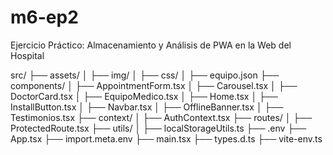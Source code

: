 # m6-ep2
Ejercicio Práctico: Almacenamiento y Análisis de PWA en la Web del Hospital


src/
├── assets/
│   ├── img/
│   ├── css/
│   ├── equipo.json
├── components/
│   ├── AppointmentForm.tsx
│   ├── Carousel.tsx
│   ├── DoctorCard.tsx
│   ├── EquipoMedico.tsx
│   ├── Home.tsx
│   ├── InstallButton.tsx
│   ├── Navbar.tsx
│   ├── OfflineBanner.tsx
│   ├── Testimonios.tsx
├── context/
│   ├── AuthContext.tsx
├── routes/
│   ├── ProtectedRoute.tsx
├── utils/
│   ├── localStorageUtils.ts
├── .env
├── App.tsx
├── import.meta.env
├── main.tsx
├── types.d.ts
├── vite-env.ts
